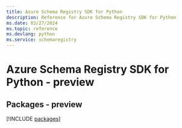```yaml
---
title: Azure Schema Registry SDK for Python
description: Reference for Azure Schema Registry SDK for Python
ms.date: 03/27/2024
ms.topic: reference
ms.devlang: python
ms.service: schemaregistry
---
```

# Azure Schema Registry SDK for Python - preview
## Packages - preview
[!INCLUDE [packages](schema-registry-index.md)]